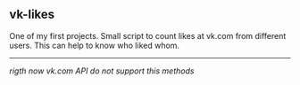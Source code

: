 ## vk-likes

One of my first projects. Small script to count likes at vk.com from different users. This can help to know who liked whom.

----
_rigth now vk.com API do not support this methods_
